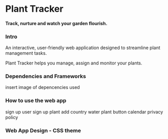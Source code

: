 # Plant Tracker
#### Track, nurture and watch your garden flourish.


### Intro

An interactive, user-friendly web application designed to streamline plant management tasks.

Plant Tracker helps you manage, assign and monitor your plants.

### Dependencies and Frameworks

insert image of depencencies used

### How to use the web app

sign up user
sign up plant
add country
water plant button
calendar
privacy policy

### Web App Design - CSS theme



